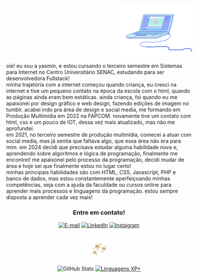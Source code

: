 <div align="right">
<img src="src/img/pc--blue.gif" width="200px" height="auto"></img>
</div>

<div align="left" max-width="150px" margin-bottom="10px">
    <p> oie! eu sou a yasmin, e estou cursando o terceiro semestre em Sistemas para Internet no
        Centro Universitário SENAC, estudando para ser desenvolvedora Fullstack!
        <br>
        minha trajetória com a internet começou quando criança, eu cresci na internet
        e tive um pequeno contato na época da escola com o html, quando as
        páginas ainda eram bem estáticas. ainda criança, foi quando eu me apaixonei
        por design gráfico e web design, fazendo edições de imagem no tumblr. acabei
        indo pra área de design e social media, me formando em Produção Multimídia
        em 2022 na FAPCOM. novamente tive um contato com html, css e um pouco de IOT, dessa vez
        mais atualizado, mas não me aprofundei. 
        <br>
        em 2021, no terceiro semestre de produção multmídia, comecei a atuar com social media,
        mas já sentia que faltava algo, que essa área não era para mim. em 2024 decidi que
        precisava estudar alguma habilidade nova e, aprendendo sobre algoritmos e lógica de
        programação, finalmente me encontrei! me apaixonei pelo processo da programação,
        decidi mudar de área e hoje sei que finalmente estou no lugar certo!
        <br>
        minhas principais habilidades são com HTML, CSS, Javascript, PHP e banco de dados, mas
        estou constantemente aperfeiçoando minhas competências, seja com a ajuda da faculdade
        ou cursos online para aprender mais processos e linguagens da programação.
        estou sempre disposta a aprender cada vez mais!</p>
</div>

<div align="center">
<h3 align="center">Entre em contato!</h3>

[![E-mail](https://img.shields.io/badge/-Email-fff?style=for-the-badge&logo=microsoft-outlook&logoColor=FF00F6&color:000)](mailto:yaascarol@hotmail.com)
[![LinkedIn](https://img.shields.io/badge/-LinkedIn-fff?style=for-the-badge&logo=linkedin&logoColor=FF00F6&color:000)](https://www.linkedin.com/in/#/)
[![Instagram](https://img.shields.io/badge/-Instagram-fff?style=for-the-badge&logo=instagram&logoColor=292&color:000)](https://www.instagram.com/yasm.nc/)
</div>
    <br>
    <div align="center"><img src="src/img/download (1).gif" height="50px" width="auto"></div>
    <br>
<div style="text-align: center;" align="center">
  <img src="https://github-readme-stats-git-masterrstaa-rickstaa.vercel.app/api?username=yaascarol&hide_title=true&show_icons=true&include_all_commits=false&count_private=true&line_height=25&hide=issues&bg_color=fff&title_color=02d600&text_color=000&border_radius=3&border_color=36123c&icon_color=02d600&theme=jolly" alt="GitHub Stats">

  <a href="https://github.com/yaascarol/github-readme-stats">
    <img src="https://github-readme-stats-git-masterrstaa-rickstaa.vercel.app/api/top-langs/?username=yaascarol&line_height=10&card_width=290&layout=compact&hide_title=false&count_private=true&langs_count=4&show_icons=true&title_color=02d600&hide=html,scss,less&bg_color=fff&text_color=000&border_radius=3&border_color=561760&count_private=true" alt="Linguagens XP+">
  </a>
</div>
